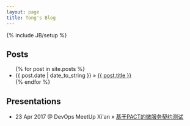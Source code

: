 ```yaml
---
layout: page
title: Tong's Blog
---
```

{% include JB/setup %}


## Posts

<ul class="posts">
  {% for post in site.posts %}
    <li><span>{{ post.date | date_to_string }}</span> &raquo; <a href="{{ BASE_PATH }}{{ post.url }}">{{ post.title }}</a></li>
  {% endfor %}
</ul>


## Presentations

<ul class="posts">
  <li><span>23 Apr 2017 @ DevOps MeetUp Xi'an</span> &raquo; <a href="sessions/pact_test/index.html" target="_blank">基于PACT的微服务契约测试</a></li>
</ul>
